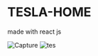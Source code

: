 # TESLA-HOME
made with react js

![Capture](https://user-images.githubusercontent.com/80635510/147854142-bc241007-03a8-4bca-a5ce-00fa7ba4896a.PNG)
![tes](https://user-images.githubusercontent.com/80635510/147854143-cf576f9f-3980-4aab-a1d7-5d1378aeabe7.PNG)
